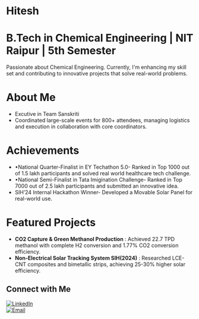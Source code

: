 # Hitesh
# B.Tech in Chemical Engineering | NIT Raipur | 5th Semester  

 Passionate about Chemical Engineering. Currently, I'm enhancing my skill set and contributing to innovative projects that solve real-world problems.  

# About Me  
- Excutive in Team Sanskriti
- Coordinated large-scale events for 800+ attendees, managing logistics and execution in collaboration with core coordinators.
# Achievements  
- •National Quarter-Finalist in EY Techathon 5.0- Ranked in Top 1000 out of 1.5 lakh participants and solved real world healthcare tech challenge.  
- •National Semi-Finalist in Tata Imigination Challenge- Ranked in Top 7000 out of 2.5 lakh participants and submitted an innovative idea.
- SIH’24 Internal Hackathon Winner- Developed a Movable Solar Panel for real-world use. 

# Featured Projects  
- **CO2 Capture & Green Methanol Production** :  Achieved 22.7 TPD methanol with complete H2 conversion and 1.77% CO2 conversion efficiency. 
- **Non-Electrical Solar Tracking System SIH(2024)** :  Researched LCE-CNT composites and bimetallic strips, achieving 25-30% higher solar efficiency. 

## Connect with Me  
[![LinkedIn](https://img.shields.io/badge/LinkedIn-blue?logo=linkedin&logoColor=white)](www.linkedin.com/in/tsaihitesh)  
[![Email](https://img.shields.io/badge/Email-D14836?logo=gmail&logoColor=white)](mailto:tshitesh069.btech2023@che.nitrr.ac.in)
